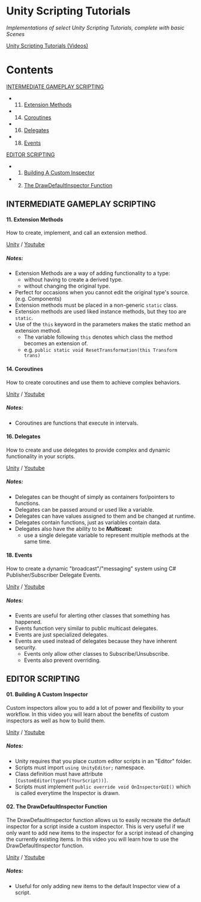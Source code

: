 # Unity Scripting Tutorials
_Implementations of select Unity Scripting Tutorials, complete with basic Scenes_

[Unity Scripting Tutorials (Videos)](https://unity3d.com/learn/tutorials/topics/scripting)

# Contents

[INTERMEDIATE GAMEPLAY SCRIPTING](#intermediate-gameplay-scripting)

- 11. [Extension Methods](#11-extension-methods)
- 14. [Coroutines](#14-coroutines)
- 16. [Delegates](#16-delegates)
- 18. [Events](#18-events)

[EDITOR SCRIPTING](#editor-scripting)

- 01. [Building A Custom Inspector](#01-building-a-custom-inspector)
- 02. [The DrawDefaultInspector Function](#02-the-drawdefaultinspector-function)




## INTERMEDIATE GAMEPLAY SCRIPTING


#### 11. Extension Methods

How to create, implement, and call an extension method.

[Unity](https://unity3d.com/learn/tutorials/modules/intermediate/scripting/extension-methods?playlist=17117) / 
[Youtube](https://www.youtube.com/watch?v=v2ONQAqqLDc)

##### Notes:
* Extension Methods are a way of adding functionality to a type:
	* without having to create a derived type.
	* without changing the original type.
* Perfect for occasions when you cannot edit the original type's source. (e.g. Components)
* Extension methods must be placed in a non-generic `static` class.
* Extension methods are used liked instance methods, but they too are `static`.
* Use of the `this` keyword in the parameters makes the static method an extension method.
  * The variable following `this` denotes which class the method becomes an extension of.
  * e.g. `public static void ResetTransformation(this Transform trans)`



#### 14. Coroutines

How to create coroutines and use them to achieve complex behaviors.

[Unity](https://unity3d.com/learn/tutorials/modules/intermediate/scripting/coroutines?playlist=17117) / 
[Youtube](https://www.youtube.com/watch?v=bM3CXzj5xM4)

##### Notes:
* Coroutines are functions that execute in intervals.



#### 16. Delegates

How to create and use delegates to provide complex and dynamic functionality in your scripts.

[Unity](https://unity3d.com/learn/tutorials/modules/intermediate/scripting/delegates?playlist=17117) / 
[Youtube](https://www.youtube.com/watch?v=RSN-A0NZTO0)

##### Notes:
* Delegates can be thought of simply as containers for/pointers to functions.
* Delegates can be passed around or used like a variable.
* Delegates can have values assigned to them and be changed at runtime.
* Delegates contain functions, just as variables contain data.
* Delegates also have the ability to be ***Multicast:***
	* use a single delegate variable to represent multiple methods at the same time.



#### 18. Events

How to create a dynamic "broadcast"/"messaging" system using C# Publisher/Subscriber Delegate Events.

[Unity](https://unity3d.com/learn/tutorials/modules/intermediate/scripting/events?playlist=17117) / 
[Youtube](https://www.youtube.com/watch?v=6qyR73EO68w)

##### Notes:
* Events are useful for alerting other classes that something has happened.
* Events function very similar to public multicast delegates.
* Events are just specialized delegates.
* Events are used instead of delegates because they have inherent security.
	* Events only allow other classes to Subscribe/Unsubscribe.
	* Events also prevent overriding. 



## EDITOR SCRIPTING


#### 01. Building A Custom Inspector

Custom inspectors allow you to add a lot of power and flexibility to your workflow.
In this video you will learn about the benefits of custom inspectors as well as how to build them.

[Unity](https://unity3d.com/learn/tutorials/modules/intermediate/editor/building-custom-inspector?playlist=17117) / 
[Youtube](https://www.youtube.com/watch?v=GDSw2CB2Zk0)

##### Notes:
* Unity requires that you place custom editor scripts in an "Editor" folder.
* Scripts must import `using UnityEditor;` namespace.
* Class definition must have attribute `[CustomEditor(typeof(YourScript))]`.
* Scripts must implement `public override void OnInspectorGUI()` which is called everytime the Inspector is drawn.



#### 02. The DrawDefaultInspector Function

The DrawDefaultInspector function allows us to easily recreate the default inspector for a script inside a custom inspector. This is very useful if we only want to add new items to the inspector for a script instead of changing the currently existing items.
In this video you will learn how to use the DrawDefaultInspector function.

[Unity](https://unity3d.com/learn/tutorials/modules/intermediate/editor/drawdefaultinspector-function?playlist=17117) / 
[Youtube](https://www.youtube.com/watch?v=jvczWAPryUg)

##### Notes:
* Useful for only adding new items to the default Inspector view of a script.